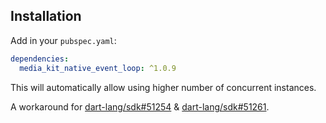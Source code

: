 ## Installation

Add in your `pubspec.yaml`:

```yaml
dependencies:
  media_kit_native_event_loop: ^1.0.9
```

This will automatically allow using higher number of concurrent instances.

A workaround for [dart-lang/sdk#51254](https://github.com/dart-lang/sdk/issues/51254) & [dart-lang/sdk#51261](https://github.com/dart-lang/sdk/issues/51261).
